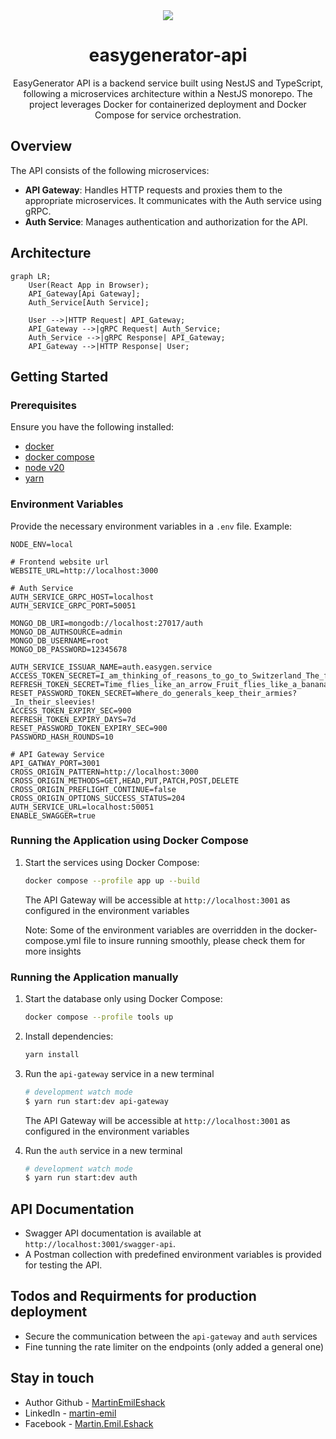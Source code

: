 <div align="center">
  <img src='https://media0.giphy.com/media/v1.Y2lkPTc5MGI3NjExZmVqNmxuYnZoajQ1amp1NDRnemlsY2hudm1haWI4b2FtcGcxa3oyMSZlcD12MV9pbnRlcm5hbF9naWZfYnlfaWQmY3Q9Zw/upyuvL9rz44uY/giphy.gif' />
</div>
<h1 align="center">easygenerator-api</h1>

<p align="center">
EasyGenerator API is a backend service built using NestJS and TypeScript, following a microservices architecture within a NestJS monorepo. The project leverages Docker for containerized deployment and Docker Compose for service orchestration.
</p>

## Overview

The API consists of the following microservices:

- **API Gateway**: Handles HTTP requests and proxies them to the appropriate microservices. It communicates with the Auth service using gRPC.
- **Auth Service**: Manages authentication and authorization for the API.

## Architecture

```mermaid
graph LR;
    User(React App in Browser);
    API_Gateway[Api Gateway];
    Auth_Service[Auth Service];

    User -->|HTTP Request| API_Gateway;
    API_Gateway -->|gRPC Request| Auth_Service;
    Auth_Service -->|gRPC Response| API_Gateway;
    API_Gateway -->|HTTP Response| User;
```

## Getting Started

### Prerequisites

Ensure you have the following installed:

- [docker](https://www.docker.com/)
- [docker compose](https://docs.docker.com/compose/)
- [node v20](https://nodejs.org/)
- [yarn](https://yarnpkg.com/)

### Environment Variables

Provide the necessary environment variables in a `.env` file. Example:

```env
NODE_ENV=local

# Frontend website url
WEBSITE_URL=http://localhost:3000

# Auth Service
AUTH_SERVICE_GRPC_HOST=localhost
AUTH_SERVICE_GRPC_PORT=50051

MONGO_DB_URI=mongodb://localhost:27017/auth
MONGO_DB_AUTHSOURCE=admin
MONGO_DB_USERNAME=root
MONGO_DB_PASSWORD=12345678

AUTH_SERVICE_ISSUAR_NAME=auth.easygen.service
ACCESS_TOKEN_SECRET=I_am_thinking_of_reasons_to_go_to_Switzerland_The_flag_is_a_big_plus
REFRESH_TOKEN_SECRET=Time_flies_like_an_arrow_Fruit_flies_like_a_banana
RESET_PASSWORD_TOKEN_SECRET=Where_do_generals_keep_their_armies?_In_their_sleevies!
ACCESS_TOKEN_EXPIRY_SEC=900
REFRESH_TOKEN_EXPIRY_DAYS=7d
RESET_PASSWORD_TOKEN_EXPIRY_SEC=900
PASSWORD_HASH_ROUNDS=10

# API Gateway Service
API_GATWAY_PORT=3001
CROSS_ORIGIN_PATTERN=http://localhost:3000
CROSS_ORIGIN_METHODS=GET,HEAD,PUT,PATCH,POST,DELETE
CROSS_ORIGIN_PREFLIGHT_CONTINUE=false
CROSS_ORIGIN_OPTIONS_SUCCESS_STATUS=204
AUTH_SERVICE_URL=localhost:50051
ENABLE_SWAGGER=true
```

### Running the Application using Docker Compose

1. Start the services using Docker Compose:

   ```sh
   docker compose --profile app up --build
   ```

   The API Gateway will be accessible at `http://localhost:3001` as configured in the environment variables

   Note: Some of the environment variables are overridden in the docker-compose.yml file to insure running smoothly, please check them for more insights

### Running the Application manually

1. Start the database only using Docker Compose:
   ```sh
   docker compose --profile tools up
   ```
2. Install dependencies:
   ```sh
   yarn install
   ```
3. Run the `api-gateway` service in a new terminal

   ```bash
   # development watch mode
   $ yarn run start:dev api-gateway
   ```

   The API Gateway will be accessible at `http://localhost:3001` as configured in the environment variables

4. Run the `auth` service in a new terminal
   ```bash
   # development watch mode
   $ yarn run start:dev auth
   ```

## API Documentation

- Swagger API documentation is available at `http://localhost:3001/swagger-api`.
- A Postman collection with predefined environment variables is provided for testing the API.

## Todos and Requirments for production deployment

- Secure the communication between the `api-gateway` and `auth` services
- Fine tunning the rate limiter on the endpoints (only added a general one)

## Stay in touch

- Author Github - [MartinEmilEshack](https://github.com/MartinEmilEshack)
- LinkedIn - [martin-emil](https://www.linkedin.com/in/martin-emil/)
- Facebook - [Martin.Emil.Eshack](https://www.facebook.com/Martin.Emil.Eshack)
